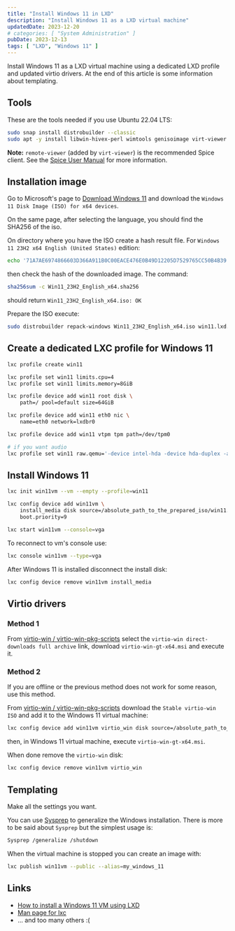 ```yaml
---
title: "Install Windows 11 in LXD"
description: "Install Windows 11 as a LXD virtual machine"
updatedDate: 2023-12-20
# categories: [ "System Administration" ]
pubDate: 2023-12-13
tags: [ "LXD", "Windows 11" ]
---
```


Install Windows 11 as a LXD virtual machine using a dedicated LXD profile and updated virtio drivers. At the end of this article is some information about templating.

## Tools

These are the tools needed if you use Ubuntu 22.04 LTS:

```sh
sudo snap install distrobuilder --classic
sudo apt -y install libwin-hivex-perl wimtools genisoimage virt-viewer
```

**Note:** `remote-viewer` (added by `virt-viewer`) is the recommended Spice client. See the [Spice User Manual](https://www.spice-space.org/spice-user-manual.html) for more information.

## Installation image

Go to Microsoft's page to [Download Windows 11](https://www.microsoft.com/software-download/windows11) and download the `Windows 11 Disk Image (ISO) for x64 devices`.

On the same page, after selecting the language, you should find the SHA256 of the iso.

On directory where you have the ISO create a hash result file. For `Windows 11 23H2 x64 English (United States)` edition:

```sh
echo '71A7AE6974866603D366A911B0C00EACE476E0B49D12205D7529765CC50B4B39 Win11_23H2_English_x64.iso' > Win11_23H2_English_x64.sha256
```

then check the hash of the downloaded image. The command:

```sh
sha256sum -c Win11_23H2_English_x64.sha256
```

should return `Win11_23H2_English_x64.iso: OK`

Prepare the ISO execute:

```sh
sudo distrobuilder repack-windows Win11_23H2_English_x64.iso win11.lxd.iso
```

## Create a dedicated LXC profile for Windows 11

```sh
lxc profile create win11

lxc profile set win11 limits.cpu=4
lxc profile set win11 limits.memory=8GiB

lxc profile device add win11 root disk \
    path=/ pool=default size=64GiB

lxc profile device add win11 eth0 nic \
    name=eth0 network=lxdbr0

lxc profile device add win11 vtpm tpm path=/dev/tpm0

# if you want audio
lxc profile set win11 raw.qemu='-device intel-hda -device hda-duplex -audio spice'
```

## Install Windows 11

```sh
lxc init win11vm --vm --empty --profile=win11

lxc config device add win11vm \
    install_media disk source=/absolute_path_to_the_prepared_iso/win11.lxd.iso \
    boot.priority=9

lxc start win11vm --console=vga
```

To reconnect to vm's console use:

```sh
lxc console win11vm --type=vga
```

After Windows 11 is installed disconnect the install disk:

```sh
lxc config device remove win11vm install_media
```

## Virtio drivers

### Method 1

From [virtio-win / virtio-win-pkg-scripts](https://github.com/virtio-win/virtio-win-pkg-scripts) select the `virtio-win direct-downloads full archive` link, download `virtio-win-gt-x64.msi` and execute it.

### Method 2

If you are offline or the previous method does not work for some reason, use this method.

From [virtio-win / virtio-win-pkg-scripts](https://github.com/virtio-win/virtio-win-pkg-scripts) download the `Stable virtio-win ISO` and add it to the Windows 11 virtual machine:

```sh
lxc config device add win11vm virtio_win disk source=/absolute_path_to_the_iso/virtio-win-0.1.240.iso
```

then, in Windows 11 virtual machine, execute `virtio-win-gt-x64.msi`.

When done remove the `virtio-win` disk:

```sh
lxc config device remove win11vm virtio_win
```

## Templating

Make all the settings you want.

You can use [Sysprep](https://learn.microsoft.com/en-us/windows-hardware/manufacture/desktop/sysprep--system-preparation--overview?view=windows-11) to generalize the Windows installation. There is more to be said about `Sysprep` but the simplest usage is:

```sh
Sysprep /generalize /shutdown
```

When the virtual machine is stopped you can create an image with:

```sh
lxc publish win11vm --public --alias=my_windows_11
```

## Links

- [How to install a Windows 11 VM using LXD](https://ubuntu.com/tutorials/how-to-install-a-windows-11-vm-using-lxd)
- [Man page for lxc](https://documentation.ubuntu.com/lxd/en/latest/reference/manpages/lxc)
- ... and too many others :(
